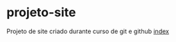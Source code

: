 # projeto-site
 Projeto de site criado durante curso de git e github
[index](https://stellablima.github.io/hello-github/projeto-site/)
